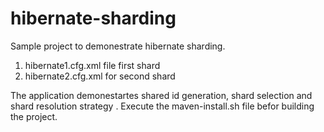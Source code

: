 # hibernate-sharding
Sample project to demonestrate hibernate sharding.

1. hibernate1.cfg.xml file first shard
2. hibernate2.cfg.xml for second shard

The application demonestartes shared id generation, shard selection and shard resolution strategy .
Execute the maven-install.sh file befor building the project. 
